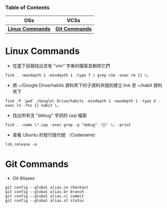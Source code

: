 ### Table of Contents
| OSs | VCSs |
| :---: | :---: |
| **[Linux Commands](#linux-commands)** | **[Git Commands](#git-commands)** |  

Linux Commands
==

* 在當下目錄找出含有 "vim" 字串的檔案並刪除它們  
```
find . -maxdepth 1 -mindepth 1 -type f | grep vim -exec rm {} \;
```

* 將 ~/Google Drive/habits 資料夾下的子資料夾個別建立 link 至 ~/habit 資料夾下  
```
find -P `pwd` /Google\ Drive/habits -mindepth 1 -maxdepth 1 -type d -exec ln -fns {} habit \;
```

* 找出所有含 "debug" 字詞的 cpp 檔案   
```
find . -name \*.cpp -exec grep -q "debug" '{}' \; -print
```

* 查看 Ubuntu 的發行版代號 （Codename)
```
lsb_release -a
```

Git Commands
==
* Git Aliases
```
git config --global alias.co checkout
git config --global alias.br branch
git config --global alias.ci commit
git config --global alias.st status
```
